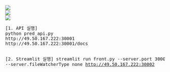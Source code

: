 <img src="https://user-images.githubusercontent.com/6449473/216763434-a629d98e-7cbc-4ec1-b87e-194ab7272e7d.png">
<br>
<img src="https://user-images.githubusercontent.com/6449473/216763551-2915883f-f49f-4198-958d-c9174e18cc9b.png">
<br>
<img src="https://user-images.githubusercontent.com/6449473/216763850-7c24f4c3-2481-49b7-80dc-ab2d44f6e84d.png">
<br>
<pre>
[1. API 실행]
python pred_api.py
http://49.50.167.222:30001
http://49.50.167.222:30001/docs

[2. Streamlit 실행]
streamlit run front.py --server.port 30002 --server.fileWatcherType none
http://49.50.167.222:30002
</pre>

